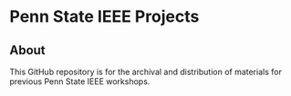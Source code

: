 # Penn State IEEE Projects

## About
This GitHub repository is for the archival and distribution of materials for previous Penn State IEEE workshops.
